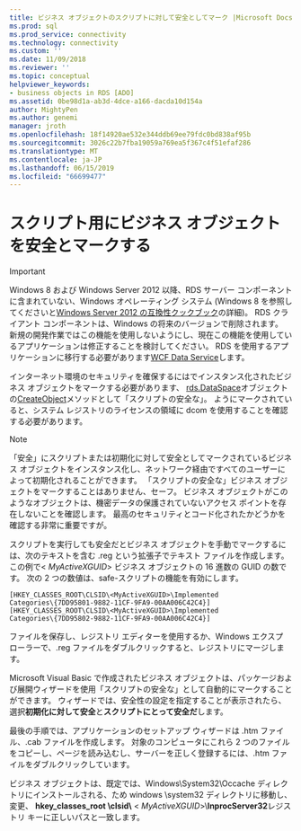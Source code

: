 ```yaml
---
title: ビジネス オブジェクトのスクリプトに対して安全としてマーク |Microsoft Docs
ms.prod: sql
ms.prod_service: connectivity
ms.technology: connectivity
ms.custom: ''
ms.date: 11/09/2018
ms.reviewer: ''
ms.topic: conceptual
helpviewer_keywords:
- business objects in RDS [ADO]
ms.assetid: 0be98d1a-ab3d-4dce-a166-dacda10d154a
author: MightyPen
ms.author: genemi
manager: jroth
ms.openlocfilehash: 18f14920ae532e344ddb69ee79fdc0bd838af95b
ms.sourcegitcommit: 3026c22b7fba19059a769ea5f367c4f51efaf286
ms.translationtype: MT
ms.contentlocale: ja-JP
ms.lasthandoff: 06/15/2019
ms.locfileid: "66699477"
---
```

# <a name="marking-business-objects-as-safe-for-scripting"></a>スクリプト用にビジネス オブジェクトを安全とマークする
> [!IMPORTANT]
>  Windows 8 および Windows Server 2012 以降、RDS サーバー コンポーネントに含まれていない、Windows オペレーティング システム (Windows 8 を参照してくださいと[Windows Server 2012 の互換性クックブック](https://www.microsoft.com/download/details.aspx?id=27416)の詳細)。 RDS クライアント コンポーネントは、Windows の将来のバージョンで削除されます。 新規の開発作業ではこの機能を使用しないようにし、現在この機能を使用しているアプリケーションは修正することを検討してください。 RDS を使用するアプリケーションに移行する必要があります[WCF Data Service](https://go.microsoft.com/fwlink/?LinkId=199565)します。  
  
 インターネット環境のセキュリティを確保するにはでインスタンス化されたビジネス オブジェクトをマークする必要があります、 [rds.DataSpace](../../../ado/reference/rds-api/dataspace-object-rds.md)オブジェクトの[CreateObject](../../../ado/reference/rds-api/createobject-method-rds.md)メソッドとして「スクリプトの安全な」。 ようにマークされていると、システム レジストリのライセンスの領域に dcom を使用することを確認する必要があります。  
  
> [!NOTE]
>  「安全」にスクリプトまたは初期化に対して安全としてマークされているビジネス オブジェクトをインスタンス化し、ネットワーク経由ですべてのユーザーによって初期化されることができます。 「スクリプトの安全な」ビジネス オブジェクトをマークすることはありません、セーフ。 ビジネス オブジェクトがこのようなオブジェクトは、機密データの保護されていないアクセス ポイントを存在しないことを確認します。 最高のセキュリティとコード化されたかどうかを確認する非常に重要ですが。  
  
 スクリプトを実行しても安全だとビジネス オブジェクトを手動でマークするには、次のテキストを含む .reg という拡張子でテキスト ファイルを作成します。 この例で\< *MyActiveXGUID*> ビジネス オブジェクトの 16 進数の GUID の数です。 次の 2 つの数値は、safe-スクリプトの機能を有効にします。  
  
```console
[HKEY_CLASSES_ROOT\CLSID\<MyActiveXGUID>\Implemented   
Categories\{7DD95801-9882-11CF-9FA9-00AA006C42C4}]  
[HKEY_CLASSES_ROOT\CLSID\<MyActiveXGUID>\Implemented   
Categories\{7DD95802-9882-11CF-9FA9-00AA006C42C4}]  
```  
  
 ファイルを保存し、レジストリ エディターを使用するか、Windows エクスプ ローラーで、.reg ファイルをダブルクリックすると、レジストリにマージします。  
  
 Microsoft Visual Basic で作成されたビジネス オブジェクトは、パッケージおよび展開ウィザードを使用「スクリプトの安全な」として自動的にマークすることができます。 ウィザードでは、安全性の設定を指定することが表示されたら、選択**初期化に対して安全**と**スクリプトにとって安全だ**します。  
  
 最後の手順では、アプリケーションのセットアップ ウィザードは .htm ファイル、.cab ファイルを作成します。 対象のコンピュータにこれら 2 つのファイルをコピーし、ページを読み込むし、サーバーを正しく登録するには、.htm ファイルをダブルクリックしています。  
  
 ビジネス オブジェクトは、既定では、Windows\System32\Occache ディレクトリにインストールされる、ため windows \system32 ディレクトリに移動し、変更、 **hkey_classes_root \clsid\\**  \< *MyActiveXGUID*>\\**InprocServer32**レジストリ キーに正しいパスと一致します。


